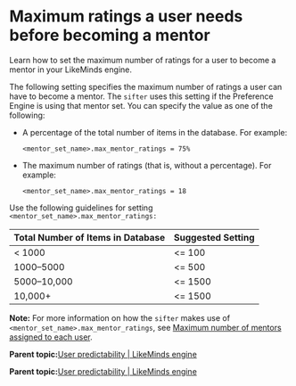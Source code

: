 # Maximum ratings a user needs before becoming a mentor

Learn how to set the maximum number of ratings for a user to become a mentor in your LikeMinds engine.

The following setting specifies the maximum number of ratings a user can have to become a mentor. The `sifter` uses this setting if the Preference Engine is using that mentor set. You can specify the value as one of the following:

-   A percentage of the total number of items in the database. For example:

    ```
    <mentor_set_name>.max_mentor_ratings = 75%
    ```

-   The maximum number of ratings \(that is, without a percentage\). For example:

    ```
    <mentor_set_name>.max_mentor_ratings = 18
    ```


Use the following guidelines for setting `<mentor_set_name>.max_mentor_ratings:`

|Total Number of Items in Database|Suggested Setting|
|---------------------------------|-----------------|
|< 1000|<= 100|
|1000–5000|<= 500|
|5000–10,000|<= 1500|
|10,000+|<= 1500|

**Note:** For more information on how the `sifter` makes use of `<mentor_set_name>.max_mentor_ratings`, see [Maximum number of mentors assigned to each user](pzn_max_mentors_per_user.md).

**Parent topic:**[User predictability \| LikeMinds engine](../pzn/pzn_user_predictablity_main.md)

**Parent topic:**[User predictability \| LikeMinds engine](../pzn/pzn_user_predictablity_main.md)

